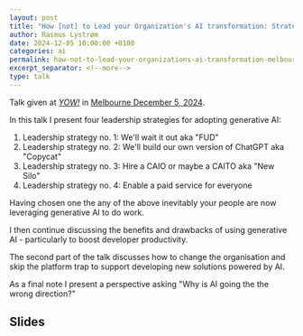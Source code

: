 ```yaml
---
layout: post
title: "How [not] to Lead your Organization's AI transformation: Strategies, Skills, and Culture – or how to skip the platform trap and deliver business value with AI"
author: Rasmus Lystrøm
date: 2024-12-05 10:00:00 +0100
categories: ai
permalink: how-not-to-lead-your-organizations-ai-transformation-melbourne-2024/
excerpt_separator: <!--more-->
type: talk
---
```


Talk given at [*YOW!*](https://yowcon.com/) in [Melbourne December 5, 2024](https://yowcon.com/melbourne-2024/speakers/3539/rasmus-lystroem).

In this talk I present four leadership strategies for adopting generative AI:

1. Leadership strategy no. 1: We'll wait it out aka "FUD"
1. Leadership strategy no. 2: We'll build our own version of ChatGPT aka "Copycat"
1. Leadership strategy no. 3: Hire a CAIO or maybe a CAITO aka "New Silo"
1. Leadership strategy no. 4: Enable a paid service for everyone

 <!--more-->

Having chosen one the any of the above inevitably your people are now leveraging generative AI to do work.

I then continue discussing the benefits and drawbacks of using generative AI - particularly to boost developer productivity.

The second part of the talk discusses how to change the organisation and skip the platform trap to support developing new solutions powered by AI.

As a final note I present a perspective asking "Why is AI going the the wrong direction?"

## Slides

<script defer class="speakerdeck-embed" data-id="9af1de95e1cc4ed892e1df8d28f24ee8" data-ratio="1.7777777777777777" src="//speakerdeck.com/assets/embed.js"></script>
